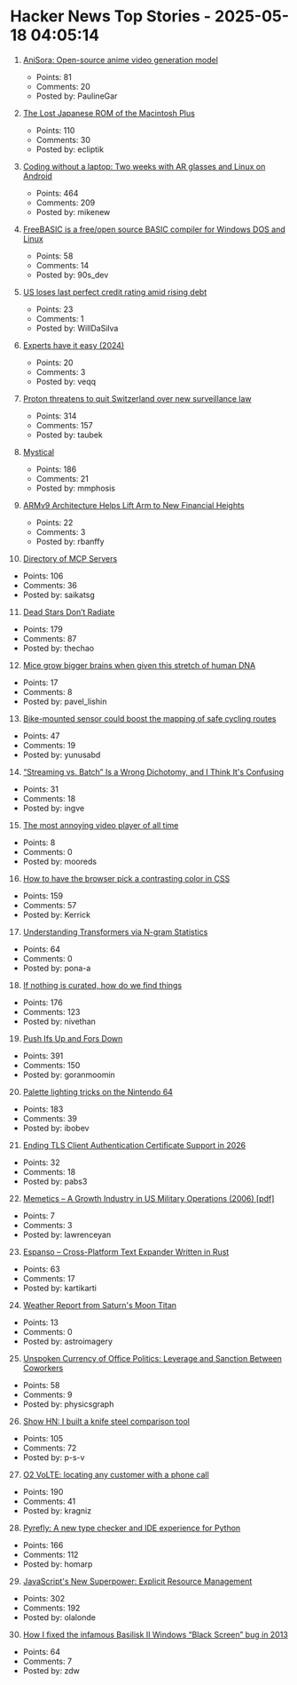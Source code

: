 # Hacker News Top Stories - 2025-05-18 04:05:14

1. [AniSora: Open-source anime video generation model](https://komiko.app/video/AniSora)
   - Points: 81
   - Comments: 20
   - Posted by: PaulineGar

2. [The Lost Japanese ROM of the Macintosh Plus](https://www.journaldulapin.com/2025/05/17/the-lost-japanese-rom-of-the-macintosh-plus-which-isnt-lost-anymore/)
   - Points: 110
   - Comments: 30
   - Posted by: ecliptik

3. [Coding without a laptop: Two weeks with AR glasses and Linux on Android](https://holdtherobot.com/blog/2025/05/11/linux-on-android-with-ar-glasses/)
   - Points: 464
   - Comments: 209
   - Posted by: mikenew

4. [FreeBASIC is a free/open source BASIC compiler for Windows DOS and Linux](https://freebasic.net/)
   - Points: 58
   - Comments: 14
   - Posted by: 90s_dev

5. [US loses last perfect credit rating amid rising debt](https://www.bbc.com/news/articles/c4ge0xk4ld1o)
   - Points: 23
   - Comments: 1
   - Posted by: WillDaSilva

6. [Experts have it easy (2024)](https://boydkane.com/essays/experts)
   - Points: 20
   - Comments: 3
   - Posted by: veqq

7. [Proton threatens to quit Switzerland over new surveillance law](https://www.techradar.com/vpn/vpn-privacy-security/we-would-be-less-confidential-than-google-proton-threatens-to-quit-switzerland-over-new-surveillance-law)
   - Points: 314
   - Comments: 157
   - Posted by: taubek

8. [Mystical](https://suberic.net/~dmm/projects/mystical/README.html)
   - Points: 186
   - Comments: 21
   - Posted by: mmphosis

9. [ARMv9 Architecture Helps Lift Arm to New Financial Heights](https://www.nextplatform.com/2025/05/12/armv9-architecture-helps-lift-arm-to-new-financial-heights/)
   - Points: 22
   - Comments: 3
   - Posted by: rbanffy

10. [Directory of MCP Servers](https://github.com/chatmcp/mcpso)
   - Points: 106
   - Comments: 36
   - Posted by: saikatsg

11. [Dead Stars Don’t Radiate](https://johncarlosbaez.wordpress.com/2025/05/17/dead-stars-dont-radiate-and-shrink/)
   - Points: 179
   - Comments: 87
   - Posted by: thechao

12. [Mice grow bigger brains when given this stretch of human DNA](https://www.nature.com/articles/d41586-025-01515-z)
   - Points: 17
   - Comments: 8
   - Posted by: pavel_lishin

13. [Bike-mounted sensor could boost the mapping of safe cycling routes](https://newatlas.com/bicycles/proxicycle-bicycle-sensor-safe-cycling-routes/)
   - Points: 47
   - Comments: 19
   - Posted by: yunusabd

14. [“Streaming vs. Batch” Is a Wrong Dichotomy, and I Think It's Confusing](https://www.morling.dev/blog/streaming-vs-batch-wrong-dichotomy/)
   - Points: 31
   - Comments: 18
   - Posted by: ingve

15. [The most annoying video player of all time](https://www.mux.com/blog/worst-video-player)
   - Points: 8
   - Comments: 0
   - Posted by: mooreds

16. [How to have the browser pick a contrasting color in CSS](https://webkit.org/blog/16929/contrast-color/)
   - Points: 159
   - Comments: 57
   - Posted by: Kerrick

17. [Understanding Transformers via N-gram Statistics](https://arxiv.org/abs/2407.12034)
   - Points: 64
   - Comments: 0
   - Posted by: pona-a

18. [If nothing is curated, how do we find things](https://tadaima.bearblog.dev/if-nothing-is-curated-how-do-we-find-things/)
   - Points: 176
   - Comments: 123
   - Posted by: nivethan

19. [Push Ifs Up and Fors Down](https://matklad.github.io/2023/11/15/push-ifs-up-and-fors-down.html)
   - Points: 391
   - Comments: 150
   - Posted by: goranmoomin

20. [Palette lighting tricks on the Nintendo 64](https://30fps.net/pages/palette-lighting-tricks-n64/)
   - Points: 183
   - Comments: 39
   - Posted by: ibobev

21. [Ending TLS Client Authentication Certificate Support in 2026](https://letsencrypt.org/2025/05/14/ending-tls-client-authentication/)
   - Points: 32
   - Comments: 18
   - Posted by: pabs3

22. [Memetics – A Growth Industry in US Military Operations (2006) [pdf]](https://apps.dtic.mil/sti/pdfs/ADA507172.pdf)
   - Points: 7
   - Comments: 3
   - Posted by: lawrenceyan

23. [Espanso – Cross-Platform Text Expander Written in Rust](https://github.com/espanso/espanso)
   - Points: 63
   - Comments: 17
   - Posted by: kartikarti

24. [Weather Report from Saturn's Moon Titan](https://www.sci.news/astronomy/titan-weather-13907.html)
   - Points: 13
   - Comments: 0
   - Posted by: astroimagery

25. [Unspoken Currency of Office Politics: Leverage and Sanction Between Coworkers](https://graphthinking.blogspot.com/2025/05/leverage-and-sanction-between-coworkers.html)
   - Points: 58
   - Comments: 9
   - Posted by: physicsgraph

26. [Show HN: I built a knife steel comparison tool](https://new.knife.day/blog/knife-steel-comparisons/all)
   - Points: 105
   - Comments: 72
   - Posted by: p-s-v

27. [O2 VoLTE: locating any customer with a phone call](https://mastdatabase.co.uk/blog/2025/05/o2-expose-customer-location-call-4g/)
   - Points: 190
   - Comments: 41
   - Posted by: kragniz

28. [Pyrefly: A new type checker and IDE experience for Python](https://engineering.fb.com/2025/05/15/developer-tools/introducing-pyrefly-a-new-type-checker-and-ide-experience-for-python/)
   - Points: 166
   - Comments: 112
   - Posted by: homarp

29. [JavaScript's New Superpower: Explicit Resource Management](https://v8.dev/features/explicit-resource-management)
   - Points: 302
   - Comments: 192
   - Posted by: olalonde

30. [How I fixed the infamous Basilisk II Windows “Black Screen” bug in 2013](https://www.downtowndougbrown.com/2025/05/how-i-fixed-the-infamous-basilisk-ii-windows-black-screen-bug-in-2013/)
   - Points: 64
   - Comments: 7
   - Posted by: zdw

